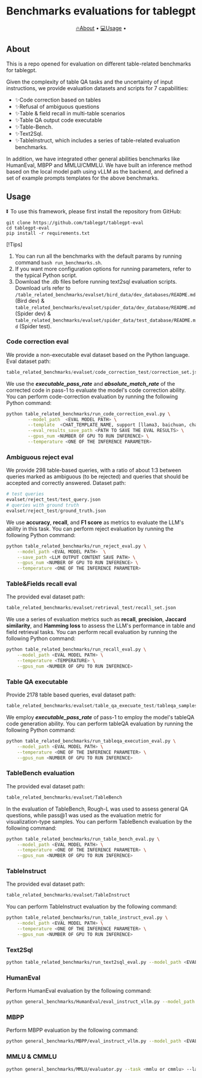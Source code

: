 # Benchmarks evaluations for tablegpt

<p align="center">
    <a href="#-About">🔥About</a> •
    <a href="#-Usage">💻Usage</a> •
</p>

## About

</div>

This is a repo opened for evaluation on different table-related benchmarks for tablegpt. 

Given the complexity of table QA tasks and the uncertainty of input instructions,  we provide evaluation datasets and scripts for 7 capabilities: 

- ✨Code correction based on tables 
- ✨Refusal of ambiguous questions
- ✨Table & field recall in multi-table scenarios
- ✨Table QA output code executable
- ✨Table-Bench.
- ✨Text2Sql.
- ✨TableInstruct, which includes a series of table-related evaluation benchmarks.

In addition, we have integrated other general abilities benchmarks like HumanEval, MBPP and MMLU/CMMLU.
We have built an inference method based on the  local model path using vLLM as the backend, and defined a set of example prompts templates for the above benchmarks. 

## Usage

</div>
</details>

⏬ To use this framework, please first install the repository from GitHub:

```shell
git clone https://github.com/tablegpt/tablegpt-eval
cd tablegpt-eval
pip install -r requirements.txt
```

</div>
</details>

[!Tips]
1. You can run all the benchmarks with the default params by running command `bash run_benchmarks.sh`.
2. If you want more configuration options for running parameters, refer to the typical Python script.
3. Download the .db files before running text2sql evaluation scripts. Download urls refer to `/table_related_benchmarks/evalset/bird_data/dev_databases/README.md`(Bird dev) & `table_related_benchmarks/evalset/spider_data/dev_database/README.md` (Spider dev) & `table_related_benchmarks/evalset/spider_data/test_database/README.md` (Spider test).


### Code correction eval

We provide a non-executable eval dataset based on the Python language. Eval dataset path:

```python
table_related_benchmarks/evalset/code_correction_test/correction_set.json
```

We use the  ***executable_pass_rate*** and ***absolute_match_rate***  of the corrected code in pass-1 to evaluate the model's code correction ability. You can perform code-correction evaluation by running the following Python command:

```bash
python table_related_benchmarks/run_code_correction_eval.py \
		--model_path  <EVAL MODEL PATH> \
		--template  <CHAT_TEMPLATE_NAME, support [llama3, baichuan, chatglm, None], default None> \
    	--eval_results_save_path <PATH TO SAVE THE EVAL RESULTS> \
        --gpus_num <NUMBER OF GPU TO RUN INFERENCE> \
        --temperature <ONE OF THE INFERENCE PARAMETER>
```

### Ambiguous reject eval

We provide 298 table-based queries, with a ratio of about 1:3 between queries marked as ambiguous (to be rejected) and queries that should be accepted and correctly answered. Dataset path:

```python
# test queries
evalset/reject_test/test_query.json
# queries with ground truth
evalset/reject_test/ground_truth.json
```

We use **accuracy**, **recall**, and **F1 score** as metrics to evaluate the LLM's ability in this task. You can perform reject evaluation by  running the following Python command:

```bash
python table_related_benchmarks/run_reject_eval.py \
    --model_path <EVAL MODEL PATH>  \
    --save_path <LLM OUTPUT CONTENT SAVE PATH> \
    --gpus_num <NUMBER OF GPU TO RUN INFERENCE> \
    --temperature <ONE OF THE INFERENCE PARAMETER>
```

### Table&Fields recall eval

The provided eval dataset path:

```python
table_related_benchmarks/evalset/retrieval_test/recall_set.json
```

We use a series of evaluation metrics such as **recall**, **precision**, **Jaccard similarity**, and **Hamming loss** to assess the LLM's performance in table and field retrieval tasks.  You can perform recall evaluation by  running the following Python command:

```bash
python table_related_benchmarks/run_recall_eval.py \
    --model_path <EVAL MODEL PATH> \
    --temperature <TEMPERATURE> \
    --gpus_num <NUMBER OF GPU TO RUN INFERENCE> 
```

### Table QA executable 

Provide 2178 table based queries,  eval dataset path:

```python
table_related_benchmarks/evalset/table_qa_execuate_test/tableqa_samples_with_paths.jsonl
```

We employ ***executable_pass_rate***  of pass-1 to employ the model's tableQA code generation ability. You can perform tableQA evaluation by  running the following Python command:

```bash
python table_related_benchmarks/run_tableqa_execution_eval.py \
    --model_path <EVAL MODEL PATH> \
    --temperature <ONE OF THE INFERENCE PARAMETER> \
    --gpus_num <NUMBER OF GPU TO RUN INFERENCE> 
```

### TableBench evaluation

The provided eval dataset path:

```python
table_related_benchmarks/evalset/TableBench
```

In the evaluation of TableBench, Rough-L was used to assess general QA questions, while pass@1 was used as the evaluation metric for visualization-type samples.  You can perform TableBench evaluation by the following command:

```bash
python table_related_benchmarks/run_table_bench_eval.py \
    --model_path <EVAL MODEL PATH> \
    --temperature <ONE OF THE INFERENCE PARAMETER> \
    --gpus_num <NUMBER OF GPU TO RUN INFERENCE> 
```

### TableInstruct

The provided eval dataset path:

```python
table_related_benchmarks/evalset/TableInstruct
```

You can perform TableInstruct evaluation by the following command:

```bash
python table_related_benchmarks/run_table_instruct_eval.py \
    --model_path <EVAL MODEL PATH> \
    --temperature <ONE OF THE INFERENCE PARAMETER> \
    --gpus_num <NUMBER OF GPU TO RUN INFERENCE> 
```

### Text2Sql
```bash
python table_related_benchmarks/run_text2sql_eval.py --model_path <EVAL MODEL PATH> 
```

### HumanEval
Perform HumanEval evaluation by the following command:

```bash
python general_benchmarks/HumanEval/eval_instruct_vllm.py --model_path <EVAL MODEL PATH> 
```

### MBPP
Perform MBPP evaluation by the following command:

```bash
python general_benchmarks/MBPP/eval_instruct_vllm.py --model_path <EVAL MODEL PATH> 
```

### MMLU & CMMLU

```bash
python general_benchmarks/MMLU/evaluator.py --task <mmlu or cmmlu> --lang <en or zh> --model_path <EVAL MODEL PATH> 
```

